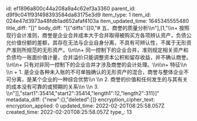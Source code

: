 id: ef1896a800c44a208a9a4c62ef3a3360
parent_id: d9f9c041f93f498393584da83175e3d9
item_type: 1
item_id: 024e47d3973a48fdb1ad652afaf4103a
item_updated_time: 1645345555480
title_diff: "[]"
body_diff: "[{\"diffs\":[[0,\"# 五、商誉的质量分析\\\n\"],[1,\"\\\n+ 按照现行会计准则，商誉是企业合并成本大于合并取得被购买方各项辨认资产，负债公允价值份额的差额，其存在无法与企业自身分离，不具有可辨认性，不属于无形资产准则所规范的无形资产。\\\n\\\n+ 同一控制下的企业合并，准则规定相关资产和负债均一账面价值计量，合并溢价只能调整资本公积和留存收益，并不确认商誉。\\\n\\\n+ 只有对非同一控制下的企业合并才涉及商誉的会计处理。\\\n\\\n+ 特征\\\n  \\\n  + 1. 是企业各种未入账的不可单独确认的无形资产的混合，商誉与整体企业不可分离，是某个企业的一种综合优势\\\n    \\\n    2. 商誉的价值和任何发生的与其有关的成本没有可靠的或预期的关系\\\n    \\\n    3. \\\n\"]],\"start1\":35414,\"start2\":35414,\"length1\":12,\"length2\":311}]"
metadata_diff: {"new":{},"deleted":[]}
encryption_cipher_text: 
encryption_applied: 0
updated_time: 2022-02-20T08:25:58.057Z
created_time: 2022-02-20T08:25:58.057Z
type_: 13